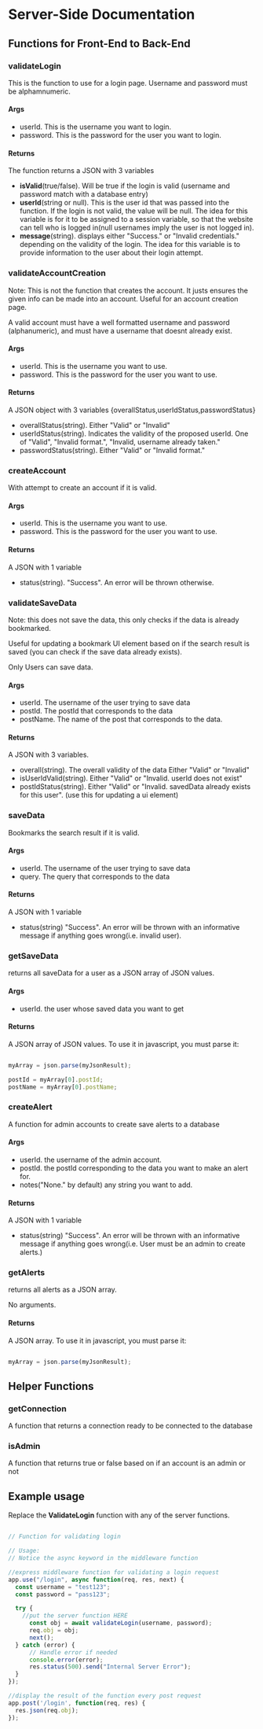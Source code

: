 # Server-Side Documentation

## Functions for Front-End to Back-End

### validateLogin

This is the function to use for a login page. Username and password must be alphamnumeric.

#### Args

- userId. This is the username you want to login.
- password. This is the password for the user you want to login.

#### Returns

The function returns a JSON with 3 variables

- **isValid**(true/false). Will be true if the login is valid (username and password match with a database entry)
- **userId**(string or null). This is the user id that was passed into the function. If the login is not valid, the value will be null. The idea for this variable is for it to be assigned to a session variable, so that the website can tell who is logged in(null usernames imply the user is not logged in).
- **message**(string). displays either "Success." or "Invalid credentials." depending on the validity of the login. The idea for this variable is to provide information to the user about their login attempt.

### validateAccountCreation

Note: This is not the function that creates the account. It justs ensures the given info can be made into an account. Useful for an account creation page.

A valid account must have a well formatted username and password (alphanumeric), and must have a username that doesnt already exist.

#### Args

- userId. This is the username you want to use.
- password. This is the password for the user you want to use.

#### Returns

A JSON object with 3 variables {overallStatus,userIdStatus,passwordStatus}

- overallStatus(string). Either "Valid" or "Invalid"
- userIdStatus(string). Indicates the validity of the proposed userId. One of "Valid", "Invalid format.", "Invalid, username already taken."
- passwordStatus(string). Either "Valid" or "Invalid format."

### createAccount

With attempt to create an account if it is valid.

#### Args

- userId. This is the username you want to use.
- password. This is the password for the user you want to use.

#### Returns

A JSON with 1 variable

- status(string).  "Success". An error will be thrown otherwise.

### validateSaveData

Note: this does not save the data, this only checks if the data is already bookmarked.

Useful for updating a bookmark UI element based on if the search result is saved (you can check if the save data already exists).

Only Users can save data.

#### Args

- userId. The username of the user trying to save data
- postId. The postId that corresponds to the data
- postName. The name of the post that corresponds to the data.

#### Returns

A JSON with 3 variables.

- overall(string). The overall validity of the data Either "Valid" or "Invalid"
- isUserIdValid(string). Either "Valid" or "Invalid. userId does not exist"
- postIdStatus(string). Either "Valid" or "Invalid. savedData already exists for this user". (use this for updating a ui element)


### saveData

Bookmarks the search result if it is valid.

#### Args

- userId. The username of the user trying to save data
- query. The query that corresponds to the data

#### Returns

A JSON with 1 variable

- status(string) "Success". An error will be thrown with an informative message if anything goes wrong(i.e. invalid user).

### getSaveData

returns all saveData for a user as a JSON array of JSON values.

#### Args

- userId. the user whose saved data you want to get

#### Returns

A JSON array of JSON values. To use it in javascript, you must parse it:

```js

myArray = json.parse(myJsonResult);

postId = myArray[0].postId;
postName = myArray[0].postName;

```

### createAlert

A function for admin accounts to create save alerts to a database

#### Args

- userId. the username of the admin account.
- postId. the postId corresponding to the data you want to make an alert for.
- notes("None." by default) any string you want to add.

#### Returns

A JSON with 1 variable

- status(string) "Success". An error will be thrown with an informative message if anything goes wrong(i.e. User must be an admin to create alerts.)

### getAlerts

returns all alerts as a JSON array.

No arguments.

#### Returns

A JSON array. To use it in javascript, you must parse it:

```js

myArray = json.parse(myJsonResult);

```

## Helper Functions

### getConnection

A function that returns a connection ready to be connected to the database

### isAdmin

A function that returns true or false based on if an account is an admin or not

## Example usage

Replace the **ValidateLogin** function with any of the server functions.

```js

// Function for validating login

// Usage:
// Notice the async keyword in the middleware function

//express middleware function for validating a login request
app.use("/login", async function(req, res, next) {
  const username = "test123";
  const password = "pass123";

  try {
    //put the server function HERE
      const obj = await validateLogin(username, password);
      req.obj = obj;
      next();
  } catch (error) {
      // Handle error if needed
      console.error(error);
      res.status(500).send("Internal Server Error");
  }
});

//display the result of the function every post request
app.post('/login', function(req, res) {
  res.json(req.obj);
});

```